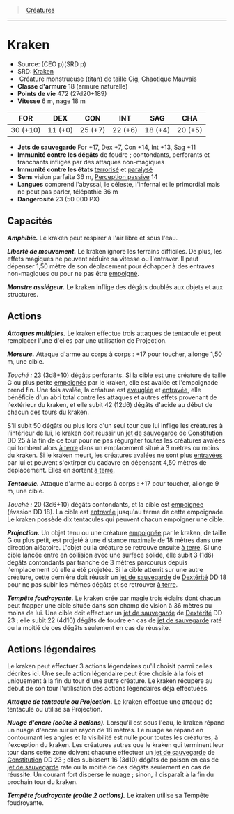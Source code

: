﻿> [Créatures](hd_monsters.md)

---

# Kraken

- Source: (CEO p)(SRD p)
- SRD: [Kraken](srd_monsters_kraken.md)
-  Créature monstrueuse (titan) de taille Gig, Chaotique Mauvais
- **Classe d'armure** 18 (armure naturelle)
- **Points de vie** 472 (27d20+189)
- **Vitesse** 6 m, nage 18 m

|FOR|DEX|CON|INT|SAG|CHA|
|---|---|---|---|---|---|
|30 (+10)|11 (+0)|25 (+7)|22 (+6)|18 (+4)|20 (+5)|

- **Jets de sauvegarde** For +17, Dex +7, Con +14, Int +13, Sag +11
- **Immunité contre les dégâts** de foudre ; contondants, perforants et tranchants infligés par des attaques non-magiques
- **Immunité contre les états** [terrorisé](hd_conditions_terrorise.md) et [paralysé](hd_conditions_paralyse.md)
- **Sens** vision parfaite 36 m, [Perception passive](hd_abilities_dexterity_perception_passive.md) 14
- **Langues** comprend l'abyssal, le céleste, l'infernal et le primordial mais ne peut pas parler, télépathie 36 m
- **Dangerosité** 23 (50 000 PX)

## Capacités

**_Amphibie._** Le kraken peut respirer à l'air libre et sous l'eau.

**_Liberté de mouvement._** Le kraken ignore les terrains difficiles. De plus, les effets magiques ne peuvent réduire sa vitesse ou l'entraver. Il peut dépenser 1,50 mètre de son déplacement pour échapper à des entraves non-magiques ou pour ne pas être [empoigné](hd_conditions_empoigne.md).

**_Monstre assiégeur._** Le kraken inflige des dégâts doublés aux objets et aux structures.

## Actions

**_Attaques multiples._** Le kraken effectue trois attaques de tentacule et peut remplacer l'une d'elles par une utilisation de Projection.

**_Morsure._** Attaque d'arme au corps à corps : +17 pour toucher, allonge 1,50 m, une cible.

_Touché :_ 23 (3d8+10) dégâts perforants. Si la cible est une créature de taille G ou plus petite [empoignée](hd_conditions_empoigne.md) par le kraken, elle est avalée et l'empoignade prend fin. Une fois avalée, la créature est [aveuglée](hd_conditions_aveugle.md) et [entravée](hd_conditions_entrave.md), elle bénéficie d'un abri total contre les attaques et autres effets provenant de l'extérieur du kraken, et elle subit 42 (12d6) dégâts d'acide au début de chacun des tours du kraken.

S'il subit 50 dégâts ou plus lors d'un seul tour que lui inflige les créatures à l'intérieur de lui, le kraken doit réussir un [jet de sauvegarde](hd_abilities_jets_de_sauvegarde.md) de [Constitution](hd_abilities_constitution.md) DD 25 à la fin de ce tour pour ne pas régurgiter toutes les créatures avalées qui tombent alors [à terre](hd_conditions_a_terre.md) dans un emplacement situé à 3 mètres ou moins du kraken. Si le kraken meurt, les créatures avalées ne sont plus [entravées](hd_conditions_entrave.md) par lui et peuvent s'extirper du cadavre en dépensant 4,50 mètres de déplacement. Elles en sortent [à terre](hd_conditions_a_terre.md).

**_Tentacule._** Attaque d'arme au corps à corps : +17 pour toucher, allonge 9 m, une cible.

_Touché :_ 20 (3d6+10) dégâts contondants, et la cible est [empoignée](hd_conditions_empoigne.md) (évasion DD 18). La cible est [entravée](hd_conditions_entrave.md) jusqu'au terme de cette empoignade. Le kraken possède dix tentacules qui peuvent chacun empoigner une cible.

**_Projection._** Un objet tenu ou une créature [empoignée](hd_conditions_empoigne.md) par le kraken, de taille G ou plus petit, est projeté à une distance maximale de 18 mètres dans une direction aléatoire. L'objet ou la créature se retrouve ensuite [à terre](hd_conditions_a_terre.md). Si une cible lancée entre en collision avec une surface solide, elle subit 3 (1d6) dégâts contondants par tranche de 3 mètres parcourus depuis l'emplacement où elle a été projetée. Si la cible atterrit sur une autre créature, cette dernière doit réussir un [jet de sauvegarde](hd_abilities_jets_de_sauvegarde.md) de [Dextérité](hd_abilities_dexterity.md) DD 18 pour ne pas subir les mêmes dégâts et se retrouver [à terre](hd_conditions_a_terre.md).

**_Tempête foudroyante._** Le kraken crée par magie trois éclairs dont chacun peut frapper une cible située dans son champ de vision à 36 mètres ou moins de lui. Une cible doit effectuer un [jet de sauvegarde](hd_abilities_jets_de_sauvegarde.md) de [Dextérité](hd_abilities_dexterity.md) DD 23 ; elle subit 22 (4d10) dégâts de foudre en cas de [jet de sauvegarde](hd_abilities_jets_de_sauvegarde.md) raté ou la moitié de ces dégâts seulement en cas de réussite.

## Actions légendaires

Le kraken peut effectuer 3 actions légendaires qu'il choisit parmi celles décrites ici. Une seule action légendaire peut être choisie à la fois et uniquement à la fin du tour d'une autre créature. Le kraken récupère au début de son tour l'utilisation des actions légendaires déjà effectuées.

**_Attaque de tentacule ou Projection._** Le kraken effectue une attaque de tentacule ou utilise sa Projection.

**_Nuage d'encre (coûte 3 actions)._** Lorsqu'il est sous l'eau, le kraken répand un nuage d'encre sur un rayon de 18 mètres. Le nuage se répand en contournant les angles et la visibilité est nulle pour toutes les créatures, à l'exception du kraken. Les créatures autres que le kraken qui terminent leur tour dans cette zone doivent chacune effectuer un [jet de sauvegarde](hd_abilities_jets_de_sauvegarde.md) de [Constitution](hd_abilities_constitution.md) DD 23 ; elles subissent 16 (3d10) dégâts de poison en cas de [jet de sauvegarde](hd_abilities_jets_de_sauvegarde.md) raté ou la moitié de ces dégâts seulement en cas de réussite. Un courant fort disperse le nuage ; sinon, il disparaît à la fin du prochain tour du kraken.

**_Tempête foudroyante (coûte 2 actions)._** Le kraken utilise sa Tempête foudroyante.

